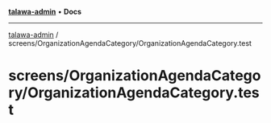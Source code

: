 [**talawa-admin**](../../../README.md) • **Docs**

***

[talawa-admin](../../../modules.md) / screens/OrganizationAgendaCategory/OrganizationAgendaCategory.test

# screens/OrganizationAgendaCategory/OrganizationAgendaCategory.test
